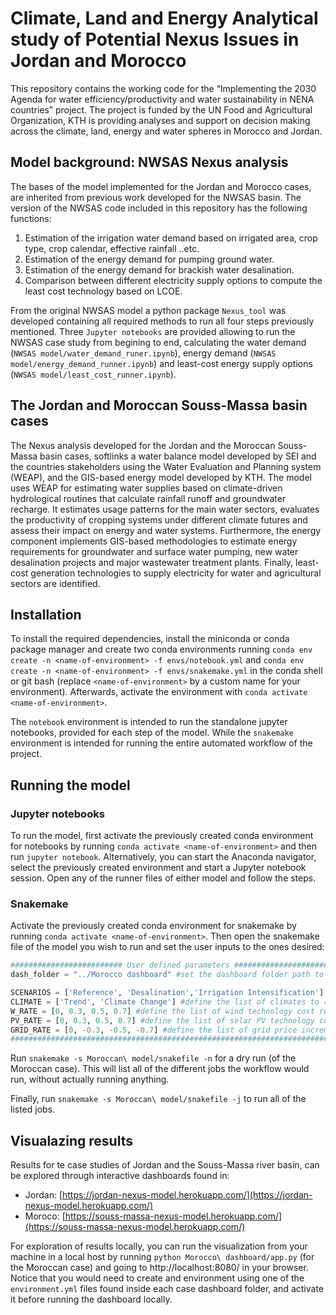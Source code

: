 # Climate, Land and Energy Analytical study of Potential Nexus Issues in Jordan and Morocco
This repository contains the working code for the “Implementing the 2030 Agenda 
for water efficiency/productivity and water sustainability in NENA countries” project. 
The project is funded by the UN Food and Agricultural Organization, KTH is 
providing analyses and support on decision making across the climate, land, 
energy and water spheres in Morocco and Jordan.

## Model background: NWSAS Nexus analysis
The bases of the model implemented for the Jordan and Morocco cases, 
are inherited from previous work developed for the NWSAS basin. The version of 
the NWSAS code included in this repository has the following functions: 
  1) Estimation of the irrigation water demand based on irrigated area, crop 
  type, crop calendar, effective rainfall ..etc.
  2) Estimation of the energy demand for pumping ground water. 
  3) Estimation of the energy demand for brackish water desalination.
  4) Comparison between different electricity supply options to compute the 
  least cost technology based on LCOE. 

From the original NWSAS model a python package `Nexus_tool` was developed 
containing all required methods to run all four steps previously mentioned. 
Three `Jupyter notebooks` are provided allowing to run the NWSAS case study 
from begining to end, calculating the water demand (`NWSAS model/water_demand_runer.ipynb`), 
energy demand (`NWSAS model/energy_demand_runner.ipynb`) and least-cost energy 
supply options (`NWSAS model/least_cost_runner.ipynb`).

## The Jordan and Moroccan Souss-Massa basin cases
The Nexus analysis developed for the Jordan and the Moroccan Souss-Massa basin 
cases, softlinks a water balance model developed by SEI and the countries 
stakeholders using the Water Evaluation and Planning system (WEAP), and the 
GIS-based energy model developed by KTH. The model uses WEAP for estimating water 
supplies based on climate-driven hydrological routines that calculate rainfall 
runoff and groundwater recharge. It estimates usage patterns for the main water 
sectors, evaluates the productivity of cropping systems under different climate 
futures and assess their impact on energy and water systems. Furthermore, the 
energy component implements GIS-based methodologies to estimate energy 
requirements for groundwater and surface water pumping, new water desalination 
projects and major wastewater treatment plants. Finally, least-cost generation 
technologies to supply electricity for water and agricultural sectors are identified.

## Installation
To install the required dependencies, install the miniconda or conda package 
manager and create two conda environments running 
`conda env create -n <name-of-environment> -f envs/notebook.yml` and 
`conda env create -n <name-of-environment> -f envs/snakemake.yml` in the conda 
shell or git bash (replace `<name-of-environment>` by a custom name for your 
environment). Afterwards, activate the environment with `conda activate 
<name-of-environment>`.

The `notebook` environment is intended to run the standalone jupyter notebooks, 
provided for each step of the model. While the `snakemake` environment is intended 
for running the entire automated workflow of the project.

## Running the model
### Jupyter notebooks
To run the model, first activate the previously created conda environment for 
notebooks by running `conda activate <name-of-environment>` and then run 
`jupyter notebook`. Alternatively, you can start the Anaconda navigator, 
select the previously created environment and start a Jupyter notebook session. 
Open any of the runner files of either model and follow the steps.

### Snakemake
Activate the previously created conda environment for snakemake by running 
`conda activate <name-of-environment>`. Then open the snakemake file of the 
model you wish to run and set the user inputs to the ones desired:
```python
######################### User defined parameters #############################
dash_folder = "../Morocco dashboard" #set the dashboard folder path to save the results

SCENARIOS = ['Reference', 'Desalination','Irrigation Intensification'] #define the list of scenarios to run
CLIMATE = ['Trend', 'Climate Change'] #define the list of climates to run
W_RATE = [0, 0.3, 0.5, 0.7] #define the list of wind technology cost reduction rate
PV_RATE = [0, 0.3, 0.5, 0.7] #define the list of solar PV technology cost reduction rate
GRID_RATE = [0, -0.3, -0.5, -0.7] #define the list of grid price increment rate
###############################################################################
```
Run `snakemake -s Moroccan\ model/snakefile -n` for a dry run (of the Moroccan 
case). This will list all of the different jobs the workflow would run, without 
actually running anything.

Finally, run `snakemake -s Moroccan\ model/snakefile -j` to run all of the listed jobs.

## Visualazing results
Results for te case studies of Jordan and the Souss-Massa river basin, can be 
explored through interactive dashboards found in:
* Jordan: [https://jordan-nexus-model.herokuapp.com/](https://jordan-nexus-model.herokuapp.com/)
* Moroco: [https://souss-massa-nexus-model.herokuapp.com/](https://souss-massa-nexus-model.herokuapp.com/)

For exploration of results locally, you can run the visualization from your 
machine in a local host by running `python Morocco\ dashboard/app.py` 
(for the Moroccan case) and going to http://localhost:8080/ in your browser. 
Notice that you would need to create and environment using one of the `environment.yml` 
files found inside each case dashboard folder, and activate it before running the 
dashboard locally.
